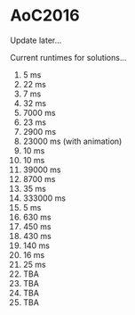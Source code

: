 # AoC2016
Update later...

Current runtimes for solutions...
1.  5 ms
2.  22 ms
3.  7 ms
4.  32 ms
5.  7000 ms
6.  23 ms
7.  2900 ms
8.  23000 ms (with animation)
9.  10 ms
10. 10 ms
11. 39000 ms
12. 8700 ms
13. 35 ms
14. 333000 ms
15. 5 ms
16. 630 ms
17. 450 ms
18. 430 ms
19. 140 ms
20. 16 ms
21. 25 ms
22. TBA
23. TBA
24. TBA
25. TBA